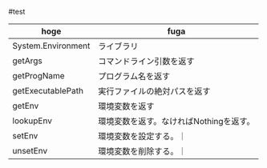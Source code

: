 #test

|hoge|fuga|
----|----
|System.Environment|ライブラリ|
|getArgs|コマンドライン引数を返す|
|getProgName|プログラム名を返す|
|getExecutablePath|実行ファイルの絶対パスを返す|
|getEnv|環境変数を返す|
|lookupEnv|環境変数を返す。なければNothingを返す。|
|setEnv|環境変数を設定する。｜
|unsetEnv|環境変数を削除する。｜

